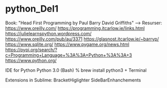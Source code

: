 # python_Del1
Book: "Head First Programming by Paul Barry David Griffiths"
--> Resurser:
https://www.oreilly.com/
https://programming.itcarlow.ie/links.html
https://julielearnspython.wordpress.com/
https://www.oreilly.com/pub/au/3371
https://glasnost.itcarlow.ie/~barryp/
https://www.sqlite.org/
https://www.pygame.org/news.html
https://pypi.org/search/?c=Programming+Language+%3A%3A+Python+%3A%3A+3
https://www.python.org/

IDE for Python 
Python 3.0
(Bash) % brew install python3 + Terminal

Extensions in Sublime: 
BracketHiglighter 
SideBarEnhanchements
